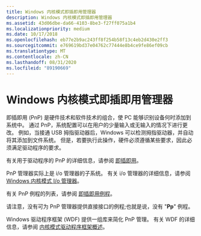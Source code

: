 ```yaml
---
title: Windows 内核模式即插即用管理器
description: Windows 内核模式即插即用管理器
ms.assetid: 43d06dbe-da66-4103-8be3-f27ff075a1b4
ms.localizationpriority: medium
ms.date: 10/17/2018
ms.openlocfilehash: eb77e2b9ac243ff8f254b58f13c4eb2d430e2ff3
ms.sourcegitcommit: e769619bd37e04762c77444e8b4ce9fe86ef09cb
ms.translationtype: MT
ms.contentlocale: zh-CN
ms.lasthandoff: 08/31/2020
ms.locfileid: "89190669"
---
```

# <a name="windows-kernel-mode-plug-and-play-manager"></a>Windows 内核模式即插即用管理器


即插即用 (PnP) 是硬件技术和软件技术的组合，使 PC 能够识别设备何时添加到系统中。 通过 PnP，系统配置可以在用户的少量输入或无输入的情况下进行更改。 例如，当接通 USB 拇指驱动器后，Windows 可以检测拇指驱动器，并自动将其添加到文件系统。 但是，若要执行此操作，硬件必须遵循某些要求，因此必须满足驱动程序的要求。

有关用于驱动程序的 PnP 的详细信息，请参阅 [即插即用](implementing-plug-and-play.md)。

PnP 管理器实际上是 i/o 管理器的子系统。 有关 i/o 管理器的详细信息，请参阅 [Windows 内核模式 I/o 管理器](windows-kernel-mode-i-o-manager.md)。

有关 PnP 例程的列表，请参阅 [即插即用例程](/windows-hardware/drivers/ddi/index)。

请注意，没有可为 PnP 管理器提供直接接口的例程;也就是说，没有 "**Pp**" 例程。

Windows 驱动程序框架 (WDF) 提供一组库来简化 PnP 管理。 有关 WDF 的详细信息，请参阅 [内核模式驱动程序框架概述](../wdf/index.md)。

 

